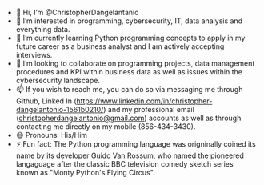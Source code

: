 - 👋 Hi, I’m @ChristopherDangelantanio
- 👀 I’m interested in programming, cybersecurity, IT, data analysis and everything data.
- 🌱 I’m currently learning Python programming concepts to apply in my future career as a business analyst and I am actively accepting interviews.
- 💞️ I’m looking to collaborate on programming projects, data management procedures and KPI within business data as well as issues within the cybersecurity landscape.
- 📫 If you wish to reach me, you can do so via messaging me through Github, Linked In (https://www.linkedin.com/in/christopher-dangelantonio-1561b0210/) and my professional email (christopherdangelantonio@gmail.com) accounts as well as through contacting me directly on my mobile (856-434-3430). 
- 😄 Pronouns: His/Him
- ⚡ Fun fact: The Python programming language was origninally coined its name by its developer Guido Van Rossum, who named the pioneered langaguage after the classic BBC television comedy sketch series known as "Monty Python's Flying Circus".

<!---
ChristopherDangelant/ChristopherDangelant is a ✨ special ✨ repository because its `README.md` (this file) appears on your GitHub profile.
You can click the Preview link to take a look at your changes.
--->

